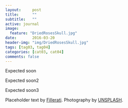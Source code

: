 ```yaml
---
layout:     post
title:      ""
subtitle:   ""
active: journal
image:
  feature: "DriedRosesSkull.jpg"
date:       2016-03-20
header-img: "img/DriedRosesSkull.jpg"
tags: [tag03, tag04]
categories: [cat03, cat04]
comments: false
---
```


<p>Expected soon</p>

<p>Expected soon2</p>

<p>Expected soon3</p>


<p>Placeholder text by <a href="http://www.fillerati.com/">Fillerati</a>. Photography by <a href="https://unsplash.com">UNSPLASH</a>.</p>
